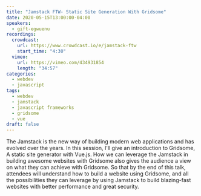 ```yaml
---
title: "Jamstack FTW- Static Site Generation With Gridsome"
date: 2020-05-15T13:00:00-04:00
speakers:
  - gift-egwuenu
recordings:
  crowdcast:
    url: https://www.crowdcast.io/e/jamstack-ftw
    start_time: "4:30"
  vimeo:
    url: https://vimeo.com/434931854
    length: "34:57"
categories:
  - webdev
  - javascript
tags:
  - webdev
  - jamstack
  - javascript frameworks
  - gridsome
  - vue
draft: false
---
```


The Jamstack is the new way of building modern web applications and has evolved over the years. In this session, I'll give an introduction to Gridsome, A static site generator with Vue.js. How we can leverage the Jamstack in building awesome websites with Gridsome also gives the audience a view on what they can achieve with Gridsome. So that by the end of this talk, attendees will understand how to build a website using Gridsome, and all the possibilities they can leverage by using Jamstack to build blazing-fast websites with better performance and great security.
